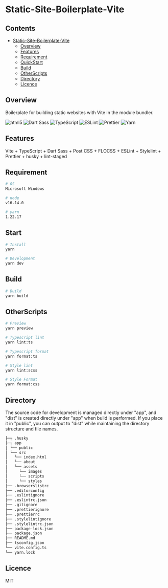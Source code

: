 # Static-Site-Boilerplate-Vite

## Contents

- [Static-Site-Boilerplate-Vite](#Static-Site-Boilerplate-Vite)
  - [Overview](#Overview)
  - [Features](#Features)
  - [Requirement](#Requirement)
  - [QuickStart](#QuickStart)
  - [Build](#Build)
  - [OtherScripts](#OtherScripts)
  - [Directory](#Directory)
  - [Licence](#Licence)

## Overview

Boilerplate for building static websites with Vite in the 
module bundler.


![html5](https://img.shields.io/badge/-HTML5-222.svg?logo=html5&style=flat-square)
![Dart Sass](https://img.shields.io/badge/-Dart%20Sass-222.svg?logo=sass&style=flat-square)
![TypeScript](https://img.shields.io/badge/-TypeScript-222.svg?logo=typescript&style=flat-square)
![ESLint](https://img.shields.io/badge/-ESLint-222.svg?logo=eslint&style=flat-square)
![Prettier](https://img.shields.io/badge/-Prettier-222.svg?logo=prettier&style=flat-square)
![Yarn](https://img.shields.io/badge/-Yarn-222.svg?logo=yarn&style=flat-square)


## Features
Vite + TypeScript + Dart Sass + Post CSS + FLOCSS + ESLint + Stylelint + Prettier + husky + lint-staged

## Requirement
``` bash
# OS
Microsoft Windows

# node
v16.14.0

# yarn
1.22.17
```

## Start

``` bash
# Install
yarn

# Development
yarn dev
```


## Build

``` bash
# Build
yarn build
```


## OtherScripts

``` bash
# Preview
yarn preview

# Typescript lint
yarn lint:ts

# Typescript format
yarn format:ts

# Style lint
yarn lint:scss

# Style Format
yarn format:css
```

## Directory

The source code for development is managed directly under "app", and "dist" is created directly under "app" when build is performed. If you place it in "public", you can output to "dist" while maintaining the directory structure and file names.


```bash
├─┬ .husky
├─┬ app
│ └── public
│ └── src
│   └── index.html
│   └── about
│   └── assets
│     └── images
│     └── scripts
│     └── styles
├── .browserslistrc
├── .editorconfig
├── .eslintignore
├── .eslintrc.json
├── .gitignore
├── .prettierignore
├── .prettierrc
├── .stylelintignore
├── .stylelintrc.json
├── package-lock.json
├── package.json
├── README.md
├── tsconfig.json
└── vite.config.ts
└── yarn.lock
```

## Licence

MIT
